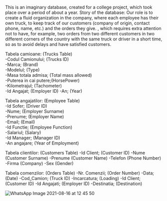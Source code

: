 This is an imaginary database, created for a college project, which took place over a period of about a year.
Story of the database:
Our role is to create a fluid organization in the company, where each employee has their own truck, to keep track of our customers 
(company of origin, contact phone, name, etc.) and the orders they give. , which requires extra attention not to have, for example, 
two orders from two different customers in two different corners of the country with the same truck or driver in a short time, so as 
to avoid delays and have satisfied customers.

Tabela camioane:      (Trucks Table)                  
-Codul Camionului;    (Trucks ID)                     
-Marca;               (Brand)                        
-Modelul;             (Type)                          
-Masa totala admisa;  (Total mass allowed)            
-Puterea in cai putere;(HorsePower)                  
-Kilometrajul;        (Tachometer)                     
-Id Angajat;          (Employer ID)
-An;                  (Year)

Tabela angajatilor:  (Employee Table)                   
-Id Sofer;           (Driver ID)                        
-Nume;               (Employer Surname)                 
-Prenume;            (Employer Name)                    
-Email;              (Email)                            
-Id Functie;         (Employee Function)                
-Salariul;           (Salary)                          
-Id Manager;         (Manager ID)                       
-An angajare;        (Year of Employment)                   

Tabela clientilor:   (Customers Table)
-Id Client;          (Customer ID)
-Nume                (Customer Surname)
-Prenume             (Customer Name)
-Telefon             (Phone Number)
-Firma               (Company)
-Sex                 (Gender)

Tabela comenzilor:  (Orders Table)
-Nr. Comenzii;      (Order Number)
-Data;              (Date)
-Cod_Camion;        (Truck ID)
-Incarcatura;       (Loading)
-Id Client;         (Customer ID)
-Id Angajati;       (Employer ID)
-Destinatia;        (Destination)

![WhatsApp Image 2021-08-16 at 12 45 50](https://user-images.githubusercontent.com/61887287/129544640-2d885ea8-9ecc-4392-aca6-3f837bd34b78.jpeg)
